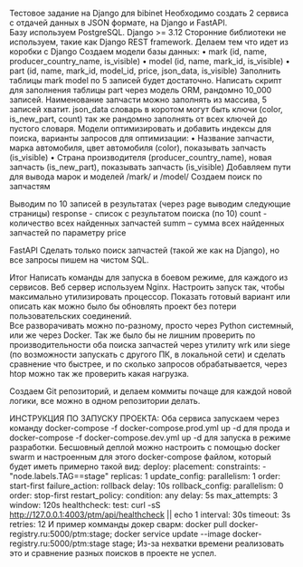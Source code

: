 Тестовое задание на Django для bibinet
Необходимо создать 2 сервиса с отдачей данных в JSON формате, на Django и FastAPI.  
Базу используем PostgreSQL. 
Django >= 3.12 
Сторонние библиотеки не используем, такие как Django REST framework. Делаем тем что идет из 
коробки с Django 
Создаем модели базы данных: 
• mark (id, name, producer_country_name, is_visible) 
• model (id, name, mark_id, is_visible) 
• part (id, name, mark_id, model_id, price, json_data, is_visible) 
Заполнить таблицы mark model по 5 записей будет достаточно. 
Написать скрипт для заполнения таблицы part через модель ORM, рандомно 10_000 записей. 
Наименование запчасти можно заполнять из массива, 5 записей хватит. json_data словарь в 
коротом могут быть ключи (color, is_new_part, count) так же рандомно заполнять от всех ключей 
до пустого словаря. 
Модели оптимизировать и добавить индексы для поиска, варианты запросов для оптимизации: 
• Название запчасти, марка автомобиля, цвет автомобиля (color), показывать 
запчасть (is_visible) 
• Страна производителя (producer_country_name), новая запчасть (is_new_part), 
показывать запчасть (is_visible) 
Добавляем пути для вывода марок и моделей /mark/ и /model/ 
Создаем поиск по запчастям 

  
Выводим по 10 записей в результатах (через page выводим следующие страницы) 
response - список с результатом поиска (по 10) 
count - количество всех найденных запчастей 
summ – сумма всех найденных запчастей по параметру price 
  
FastAPI 
Сделать только поиск запчастей (такой же как на Django), но все запросы пишем на чистом SQL. 
  
 Итог 
Написать команды для запуска в боевом режиме, для каждого из сервисов. Веб сервер 
используем Nginx. Настроить запуск так, чтобы максимально утилизировать процессор. 
Показать готовый вариант или описать как можно было бы обновлять проект без потери 
пользовательских соединений.  
Все разворачивать можно по-разному, просто через Python системный, или же через Docker. 
Так же было бы не лишним проверить по производительности оба поиска запчастей через 
утилиту wrk или siege (по возможности запускать с другого ПК, в локальной сети) и сделать 
сравнение что быстрее, и по сколько запросов обрабатывается, через htop можно так же 
проверить какая нагрузка. 
  
Создаем Git репозиторий, и делаем коммиты почаще для каждой новой логики, все можно в 
одном репозитории делать. 

ИНСТРУКЦИЯ ПО ЗАПУСКУ ПРОЕКТА:
Оба сервиса запускаем через команду docker-compose -f docker-compose.prod.yml up -d для прода 
и docker-compose -f docker-compose.dev.yml up -d для запуска в режиме разработки.
Бесшовный деплой можно настроить с помощью docker swarm и настроенным для этого docker-compose файлом, который будет иметь примерно такой вид:
deploy:
      placement:
        constraints:
          - "node.labels.TAG==stage"
      replicas: 1
      update_config:
        parallelism: 1
        order: start-first
        failure_action: rollback
        delay: 10s
      rollback_config:
        parallelism: 0
        order: stop-first
      restart_policy:
        condition: any
        delay: 5s
        max_attempts: 3
        window: 120s
    healthcheck:
      test: curl -sS http://127.0.0.1:4003/ptm/api/healthcheck || echo 1
      interval: 30s
      timeout: 3s
      retries: 12
И пример комманды докер сварм:
docker pull docker-registry.ru:5000/ptm:stage;
docker service update --image docker-registry.ru:5000/ptm:stage stage;
Из-за нехватки времени реализовать это и сравнение разных поисков в проекте не успел.
